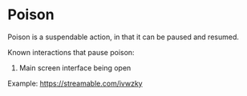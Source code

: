# Poison

Poison is a suspendable action, in that it can be paused and resumed. 

Known interactions that pause poison:
1. Main screen interface being open

Example: https://streamable.com/ivwzky
